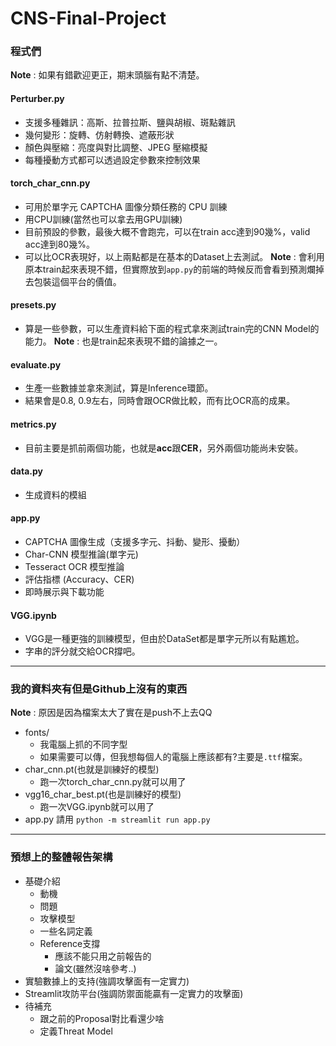 # CNS-Final-Project
### 程式們
**Note** : 如果有錯歡迎更正，期末頭腦有點不清楚。
#### Perturber.py
- 支援多種雜訊：高斯、拉普拉斯、鹽與胡椒、斑點雜訊
- 幾何變形：旋轉、仿射轉換、遮蔽形狀
- 顏色與壓縮：亮度與對比調整、JPEG 壓縮模擬
- 每種擾動方式都可以透過設定參數來控制效果
#### torch_char_cnn.py
- 可用於單字元 CAPTCHA 圖像分類任務的 CPU 訓練
- 用CPU訓練(當然也可以拿去用GPU訓練)
- 目前預設的參數，最後大概不會跑完，可以在train acc達到90幾%，valid acc達到80幾%。
- 可以比OCR表現好，以上兩點都是在基本的Dataset上去測試。
**Note** : 會利用原本train起來表現不錯，但實際放到```app.py```的前端的時候反而會看到預測爛掉去包裝這個平台的價值。
#### presets.py
- 算是一些參數，可以生產資料給下面的程式拿來測試train完的CNN Model的能力。
**Note** : 也是train起來表現不錯的論據之一。
#### evaluate.py
- 生產一些數據並拿來測試，算是Inference環節。
- 結果會是0.8, 0.9左右，同時會跟OCR做比較，而有比OCR高的成果。
#### metrics.py
- 目前主要是抓前兩個功能，也就是**acc**跟**CER**，另外兩個功能尚未安裝。
#### data.py
- 生成資料的模組
#### app.py
- CAPTCHA 圖像生成（支援多字元、抖動、變形、擾動）
- Char-CNN 模型推論(單字元)
- Tesseract OCR 模型推論
- 評估指標 (Accuracy、CER)
- 即時展示與下載功能
#### VGG.ipynb
- VGG是一種更強的訓練模型，但由於DataSet都是單字元所以有點尷尬。
- 字串的評分就交給OCR撐吧。
---
### 我的資料夾有但是Github上沒有的東西
**Note** : 原因是因為檔案太大了實在是push不上去QQ
- fonts/
    - 我電腦上抓的不同字型
    - 如果需要可以傳，但我想每個人的電腦上應該都有?主要是```.ttf```檔案。
- char_cnn.pt(也就是訓練好的模型)
  - 跑一次torch_char_cnn.py就可以用了
- vgg16_char_best.pt(也是訓練好的模型)
  - 跑一次VGG.ipynb就可以用了
- app.py 請用 ```python -m streamlit run app.py```
---
### 預想上的整體報告架構
- 基礎介紹
    - 動機
    - 問題
    - 攻擊模型
    - 一些名詞定義
    - Reference支撐
        - 應該不能只用之前報告的
        - 論文(雖然沒啥參考..)
- 實驗數據上的支持(強調攻擊面有一定實力)
- Streamlit攻防平台(強調防禦面能贏有一定實力的攻擊面)
- 待補充
    - 跟之前的Proposal對比看還少啥
    - 定義Threat Model
